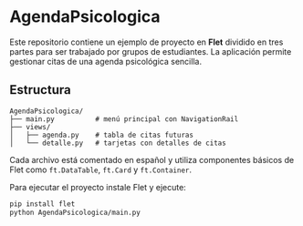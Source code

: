 # AgendaPsicologica

Este repositorio contiene un ejemplo de proyecto en **Flet** dividido en tres partes para ser trabajado por grupos de estudiantes. La aplicación permite gestionar citas de una agenda psicológica sencilla.

## Estructura

```
AgendaPsicologica/
├── main.py          # menú principal con NavigationRail
├── views/
│   ├── agenda.py    # tabla de citas futuras
│   └── detalle.py   # tarjetas con detalles de citas
```

Cada archivo está comentado en español y utiliza componentes básicos de Flet como `ft.DataTable`, `ft.Card` y `ft.Container`.

Para ejecutar el proyecto instale Flet y ejecute:

```bash
pip install flet
python AgendaPsicologica/main.py
```
